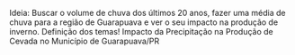 Ideia: Buscar o volume de chuva dos últimos 20 anos, fazer uma média de chuva para a região de Guarapuava e ver o seu impacto na produção de inverno.
Definição dos temas!
Impacto da Precipitação na Produção de Cevada no Município de Guarapuava/PR
